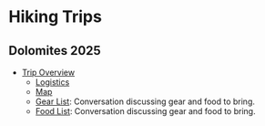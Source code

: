 # Hiking Trips

## Dolomites 2025

- [Trip Overview](dolomites_2025/README.md)
  - [Logistics](dolomites_2025/logistics.md)
  - [Map](https://www.google.com/maps/d/edit?mid=1EbGu8GIUls85sd-YDqqis8Bk_sTZjSA&usp=sharing)
  - [Gear List](dolomites_2025/gear.md): Conversation discussing gear and food to bring.
  - [Food List](dolomites_2025/food.md): Conversation discussing gear and food to bring.
